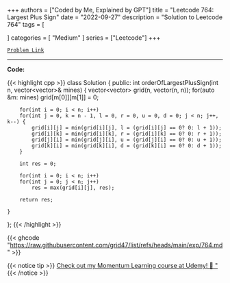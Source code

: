 
+++
authors = ["Coded by Me, Explained by GPT"]
title = "Leetcode 764: Largest Plus Sign"
date = "2022-09-27"
description = "Solution to Leetcode 764"
tags = [
    
]
categories = [
    "Medium"
]
series = ["Leetcode"]
+++



[`Problem Link`](https://leetcode.com/problems/largest-plus-sign/description/)

---

**Code:**

{{< highlight cpp >}}
class Solution {
public:
    int orderOfLargestPlusSign(int n, vector<vector<int>>& mines) {
        vector<vector<int>> grid(n, vector<int>(n, n));
        for(auto &m: mines)
        grid[m[0]][m[1]] = 0;

        for(int i = 0; i < n; i++)
        for(int j = 0, k = n - 1, l = 0, r = 0, u = 0, d = 0; j < n; j++, k--) {
            grid[i][j] = min(grid[i][j], l = (grid[i][j] == 0? 0: l + 1));
            grid[i][k] = min(grid[i][k], r = (grid[i][k] == 0? 0: r + 1));
            grid[j][i] = min(grid[j][i], u = (grid[j][i] == 0? 0: u + 1));
            grid[k][i] = min(grid[k][i], d = (grid[k][i] == 0? 0: d + 1));
        }

        int res = 0;

        for(int i = 0; i < n; i++)
        for(int j = 0; j < n; j++)
            res = max(grid[i][j], res);

        return res;

    }
};
{{< /highlight >}}

{{< ghcode "https://raw.githubusercontent.com/grid47/list/refs/heads/main/exp/764.md" >}}

{{< notice tip >}}
[Check out my Momentum Learning course at Udemy! 🚀 "](https://www.udemy.com/course/blind-75-the-data-structures-and-algorithms-essentials/)
{{< /notice >}}

